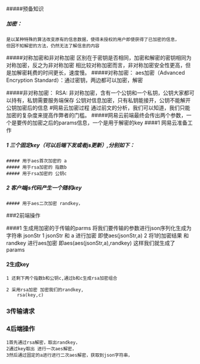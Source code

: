 #####预备知识
##### 加密：
    是以某种特殊的算法改变原有的信息数据，使得未授权的用户即使获得了已加密的信息，
    但因不知解密的方法，仍然无法了解信息的内容
#####对称加密和非对称加密
    区别在于密钥是否相同，加密和解密的密钥相同为对称加密，反之为非对称加密
    相比较对称加密而言，非对称加密安全性更高，但是加解密耗费的时间更长，速度慢。
#####对称加密：
    aes加密（Advanced Encryption Standard）：通过密钥，两边都可以加密，解密

#####非对称加密：
    RSA: 非对称加密，含有一个公钥和一个私钥，公钥大家都可以持有，私钥需要服务端保存
        公钥对信息加密，只有私钥能接开，公钥不能解开公钥加密后的信息
#网易云加密过程
    通过前文的分析，我们可以知道，我们只能加密的复杂度来提高作弊者的门槛。
#####网易云前端最终会传出两个参数，一个是要传的加密之后的params信息，一个是用于解密的key
####1 网易云准备工作
##### 1 三个固定key（可以后端下发或者js更新）,分别如下：
    ##### 用于aes首次加密的 a 
    ##### 用于rsa加密的 指数b
    ##### 用于rsa加密的 公钥c 
##### 2 客户端js代码产生一个随机key
    ##### 用于aes二次加密 randkey，
###2前端操作

####1 生成用加密的于传输的parms
    将我们要传输的参数进行json序列化生成为字符串 jsonStr
    1 jsonStr 和 a 进行加密 
        即使aes(jsonStr,a)
    2 将1的加密结果 和randkey 进行aes加密 
        即aes(aes(jsonStr,a),randkey)
        这样我们就生成了 params 
#### 2生成key

    1 还剩下两个指数b和公钥c,通过b和c生成rsa加密组合

    2 采用rsa加密 加密我们的randkey,
        rsa(key,c)
### 3传输请求

### 4后端操作
    1首先通过rsa解密，取出randkey，
    2通过key取出 进行一次aes解密，
    3然后通过固定的a进行进行二次aes解密，获取到json字符串，
